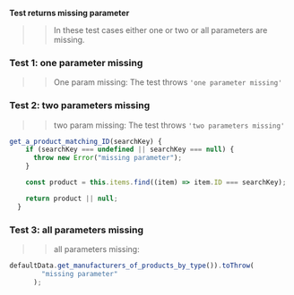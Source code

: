 **Test returns missing parameter**
>> In these test cases either one or two or all parameters are missing.

### Test 1: one parameter missing

> > One param missing: The test throws  `'one parameter missing'`


### Test 2: two parameters missing

> >two param missing: The test throws  `'two parameters missing'`

```js
get_a_product_matching_ID(searchKey) {
    if (searchKey === undefined || searchKey === null) {
      throw new Error("missing parameter");
    }

    const product = this.items.find((item) => item.ID === searchKey);

    return product || null;
  }
```

### Test 3: all parameters missing

> > all parameters missing:


```js
defaultData.get_manufacturers_of_products_by_type()).toThrow(
        "missing parameter"
      );
```
